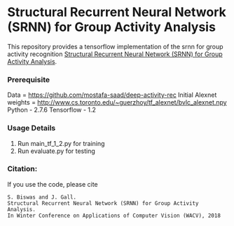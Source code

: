 # Structural Recurrent Neural Network (SRNN) for Group Activity Analysis
This repository provides a tensorflow implementation of the srnn for group activity recognition [Structural Recurrent Neural Network (SRNN) for Group Activity Analysis](http://pages.iai.uni-bonn.de/gall_juergen/download/jgall_groupactivity_wacv18.pdf).

### Prerequisite
Data = https://github.com/mostafa-saad/deep-activity-rec 
Initial Alexnet weights = http://www.cs.toronto.edu/~guerzhoy/tf_alexnet/bvlc_alexnet.npy
Python - 2.7.6
Tensorflow - 1.2

### Usage Details
1) Run main_tf_1_2.py for training
2) Run evaluate.py for testing

### Citation:

If you use the code, please cite

    S. Biswas and J. Gall.
    Structural Recurrent Neural Network (SRNN) for Group Activity Analysis.
    In Winter Conference on Applications of Computer Vision (WACV), 2018
